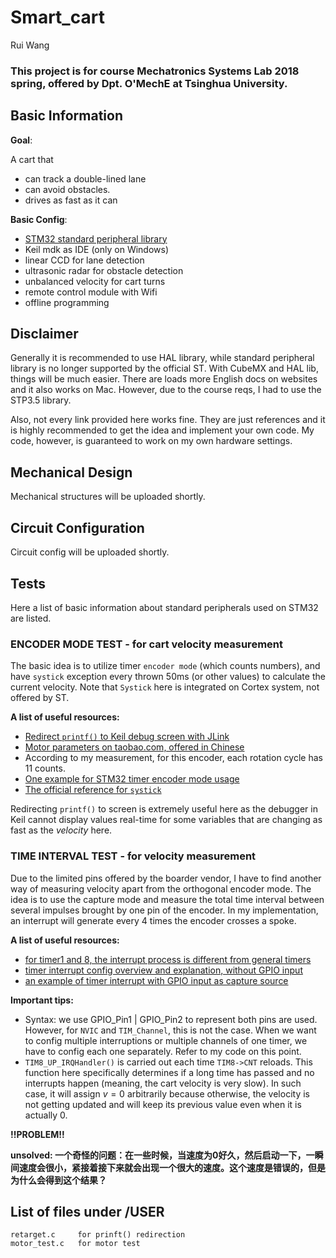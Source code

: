 # Smart_cart
Rui Wang

### This project is for course Mechatronics Systems Lab 2018 spring, offered by Dpt. O'MechE at Tsinghua University.

## Basic Information
**Goal**: 

A cart that

* can track a double-lined lane
* can avoid obstacles.
* drives as fast as it can

**Basic Config**:

* [STM32 standard peripheral library](http://stm32.kosyak.info/doc/) 
* Keil mdk as IDE (only on Windows)
* linear CCD for lane detection
* ultrasonic radar for obstacle detection
* unbalanced velocity for cart turns
* remote control module with Wifi
* offline programming

## Disclaimer
Generally it is recommended to use HAL library, while standard peripheral library is no longer supported by the official ST. With CubeMX and HAL lib, things will be much easier. There are loads more English docs on websites and it also works on Mac. However, due to the course reqs, I had to use the STP3.5 library.

Also, not every link provided here works fine. They are just references and it is highly recommended to get the idea and implement your own code. My code, however, is guaranteed to work on my own hardware settings.

## Mechanical Design
Mechanical structures will be uploaded shortly.

## Circuit Configuration
Circuit config will be uploaded shortly.

## Tests
Here a list of basic information about standard peripherals used on STM32 are listed.

### ENCODER MODE TEST - for cart velocity measurement

The basic idea is to utilize timer `encoder mode` (which counts numbers), and have `systick` exception every thrown 50ms (or other values) to calculate the current velocity. Note that `Systick` here is integrated on Cortex system, not offered by ST.

**A list of useful resources:**

* [Redirect `printf()` to Keil debug screen with JLink](https://www.douban.com/note/248637026/)
* [Motor parameters on taobao.com, offered in Chinese](https://item.taobao.com/item.htm?spm=a230r.1.14.19.3b516d0aHPEsqs&id=533000737918&ns=1&abbucket=5#detail)
* According to my measurement, for this encoder, each rotation cycle has 11 counts.
* [One example for STM32 timer encoder mode usage](https://github.com/xiahouzuoxin/notes/blob/master/essays/STM32%E7%94%A8%E4%BD%9C%E7%BC%96%E7%A0%81%E5%99%A8%E6%8E%A5%E5%8F%A3%E7%9A%84%E5%8E%9F%E7%90%86.md)
* [The official reference for `systick`](https://www.keil.com/pack/doc/CMSIS/Core/html/group__SysTick__gr.html#gabe47de40e9b0ad465b752297a9d9f427)

Redirecting `printf()` to screen is extremely useful here as the debugger in Keil cannot display values real-time for some variables that are changing as fast as the _velocity_ here.

### TIME INTERVAL TEST - for velocity measurement
Due to the limited pins offered by the boarder vendor, I have to find another way of measuring velocity apart from the orthogonal encoder mode. The idea is to use the capture mode and measure the total time interval between several impulses brought by one pin of the encoder. In my implementation, an interrupt will generate every 4 times the encoder crosses a spoke.

**A list of useful resources:**

* [for timer1 and 8, the interrupt process is different from general timers](https://blog.csdn.net/qq_14997473/article/details/46942927)
* [timer interrupt config overview and explanation, without GPIO input](https://blog.csdn.net/longintchar/article/details/43453393)
* [an example of timer interrupt with GPIO input as capture source](https://blog.csdn.net/mvp_dong/article/details/43120533)

**Important tips:**

* Syntax: we use GPIO_Pin1 | GPIO_Pin2 to represent both pins are used. However, for `NVIC` and `TIM_Channel`, this is not the case. When we want to config multiple interruptions or multiple channels of one timer, we have to config each one separately. Refer to my code on this point.
* `TIM8_UP_IRQHandler()` is carried out each time `TIM8->CNT` reloads. This function here specifically determines if a long time has passed and no interrupts happen (meaning, the cart velocity is very slow). In such case, it will assign $v = 0$ arbitrarily because otherwise, the velocity is not getting updated and will keep its previous value even when it is actually 0.

**!!PROBLEM!!**

**unsolved: 一个奇怪的问题：在一些时候，当速度为0好久，然后启动一下，一瞬间速度会很小，紧接着接下来就会出现一个很大的速度。这个速度是错误的，但是为什么会得到这个结果？**


## List of files under  /USER
```
retarget.c     for prinft() redirection
motor_test.c   for motor test
```